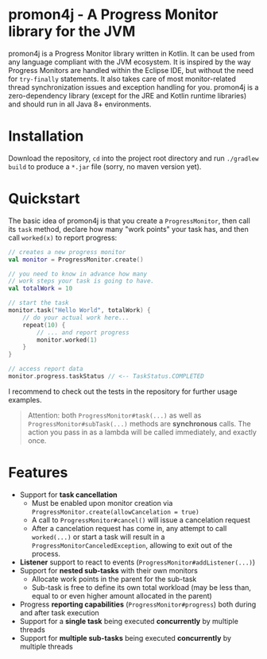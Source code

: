 # promon4j - A Progress Monitor library for the JVM

promon4j is a Progress Monitor library written in Kotlin. It can be used from any language compliant with the JVM ecosystem. It is inspired by the way Progress Monitors are handled within the Eclipse IDE, but without the need for `try-finally` statements. It also takes care of most monitor-related thread synchronization issues and exception handling for you. promon4j is a zero-dependency library (except for the JRE and Kotlin runtime libraries) and should run in all Java 8+ environments.

# Installation

Download the repository, `cd` into the project root directory and run `./gradlew build` to produce a `*.jar` file (sorry, no maven version yet).

# Quickstart

The basic idea of promon4j is that you create a `ProgressMonitor`, then call its `task` method, declare how many "work points" your task has, and then call `worked(x)` to report progress:

```kotlin
// creates a new progress monitor
val monitor = ProgressMonitor.create()

// you need to know in advance how many
// work steps your task is going to have.
val totalWork = 10

// start the task
monitor.task("Hello World", totalWork) {
    // do your actual work here...
    repeat(10) {
        // ... and report progress
        monitor.worked(1)
    }
}

// access report data
monitor.progress.taskStatus // <-- TaskStatus.COMPLETED

```

I recommend to check out the tests in the repository for further usage examples.

> Attention: both `ProgressMonitor#task(...)` as well as `ProgressMonitor#subTask(...)` methods are **synchronous** calls. The action you pass in as a lambda will be called immediately, and exactly once.

# Features

 - Support for **task cancellation**
   - Must be enabled upon monitor creation via `ProgressMonitor.create(allowCancelation = true)`
   - A call to `ProgressMonitor#cancel()` will issue a cancelation request
   - After a cancelation request has come in, any attempt to call `worked(...)` or start a task will result in a `ProgressMonitorCanceledException`, allowing to exit out of the process.
 - **Listener** support to react to events (`ProgressMonitor#addListener(...)`) 
 - Support for **nested sub-tasks** with their own monitors
   - Allocate work points in the parent for the sub-task
   - Sub-task is free to define its own total workload (may be less than, equal to or even higher amount allocated in the parent)
 - Progress **reporting capabilities** (`ProgressMonitor#progress`) both during and after task execution
 - Support for a **single task** being executed **concurrently** by multiple threads
 - Support for **multiple sub-tasks** being executed **concurrently** by multiple threads
 
